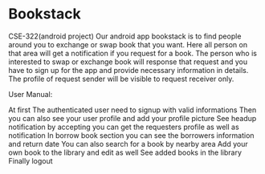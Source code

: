 # Bookstack
CSE-322(android project)
Our android app bookstack is to find people around you to exchange or swap book that you want. Here all person on that area will get a notification if you request for a book. The person who is interested to swap or exchange book will response that request and you have to sign up for the app and provide necessary information in details. The profile of request sender will be visible to request receiver only.

User Manual:

At first The authenticated user need to signup with valid informations
Then you can also see your user profile and add your profile picture
See headup notification by accepting you can get the requesters profile as well as notification
In borrow book section you can see the borrowers information and return date
You can also search for a book by nearby area
Add your own book to the library and edit as well
See added books in the library 
Finally logout


